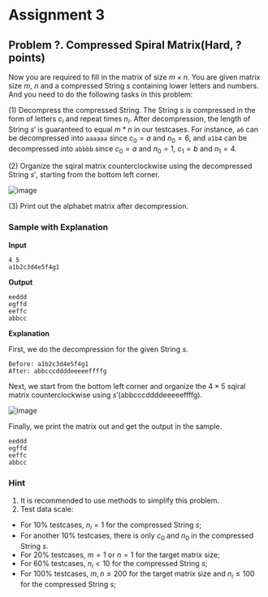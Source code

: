 # Assignment 3

## Problem ?. Compressed Spiral Matrix(Hard, ? points)

Now you are required to fill in the matrix of size $m × n$.
You are given matrix size $m$, $n$ and a compressed String $s$ containing lower letters and numbers. 
And you need to do the following tasks in this problem:

(1) Decompress the compressed String. The String s is compressed in the form of letters $c_i$ and repeat times $n_i$. After decompression, the length of String $s'$ is guaranteed to equal $m*n$ in our testcases. For instance, `a6` can be decompressed into `aaaaaa` since $c_0=a$ and $n_0=6$, and `a1b4` can be decompressed into `abbbb` since $c_0=a$ and $n_0 = 1$, $c_1=b$ and $n_1=4$.

(2) Organize the sqiral matrix counterclockwise using the decompressed String $s'$, starting from the bottom left corner.

![image](https://user-images.githubusercontent.com/64548919/223476252-46beba66-8c0e-49ea-a194-1ec4a83e8429.png)

(3) Print out the alphabet matrix after decompression.

### Sample with Explanation

**Input**

```text
4 5
a1b2c3d4e5f4g1
```

**Output**

```text
eeddd
egffd
eeffc
abbcc
```

**Explanation**

First, we do the decompression for the given String $s$.

```text
Before: a1b2c3d4e5f4g1
After: abbcccddddeeeeeffffg
```

Next, we start from the bottom left corner and organize the $4×5$ sqiral matrix counterclockwise using $s'$(abbcccddddeeeeeffffg).

![image](https://user-images.githubusercontent.com/64548919/223479172-4433a9a1-b90a-4353-9d54-bfa56908a81f.png)

Finally, we print the matrix out and get the output in the sample.

```text
eeddd
egffd
eeffc
abbcc
```

### Hint

1. It is recommended to use methods to simplify this problem.
2. Test data scale:

- For $10\%$ testcases, $n_i = 1$ for the compressed String $s$; 
- For another $10\%$ testcases, there is only $c_0$ and $n_0$ in the compressed String $s$.
- For $20\%$ testcases, $m = 1$ or $n = 1$ for the target matrix size; 
- For $60\%$ testcases, $n_i \lt 10$ for the compressed String $s$; 
- For $100\%$ testcases, $m,n \le 200$ for the target matrix size and $n_i \le 100$ for the compressed String $s$;